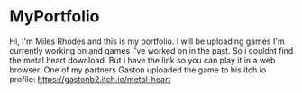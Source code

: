 # MyPortfolio
Hi, I'm Miles Rhodes and this is my portfolio. I will be uploading games I'm currently working on and games I've worked on in the past.
So i couldnt find the metal heart download. But i have the link so you can play it in a web browser.
One of my partners Gaston uploaded the game to his itch.io profile:
https://gastonb2.itch.io/metal-heart
